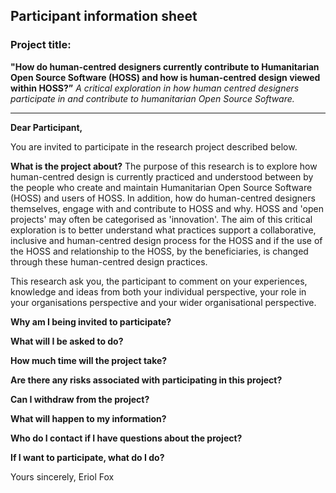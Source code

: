 ## Participant information sheet


### Project title: 
**"How do human-centred designers currently contribute to Humanitarian Open Source Software (HOSS) and how is human-centred design viewed within HOSS?”**
_A critical exploration in how human centred designers participate in and contribute to humanitarian Open Source Software._

---

**Dear Participant,**

You are invited to participate in the research project described below.

**What is the project about?**
The purpose of this research is to explore how human-centred design is currently practiced and understood between by the people who create and maintain Humanitarian Open Source Software (HOSS) and users of HOSS. In addition, how do human-centred designers themselves, engage with and contribute to HOSS and why. HOSS and 'open projects' may often be categorised as 'innovation'.
The aim of this critical exploration is to better understand what practices support a collaborative, inclusive and human-centred design process for the HOSS and if the use of the HOSS and relationship to the HOSS, by the beneficiaries, is changed through these human-centred design practices.

This research ask you, the participant to comment on your experiences, knowledge and ideas from both your individual perspective, your role in your organisations perspective and your wider organisational perspective.

**Why am I being invited to participate?**



**What will I be asked to do?**



**How much time will the project take?**



**Are there any risks associated with participating in this project?**




**Can I withdraw from the project?**




**What will happen to my information?**



**Who do I contact if I have questions about the project?**




**If I want to participate, what do I do?**




Yours sincerely,
Eriol Fox

